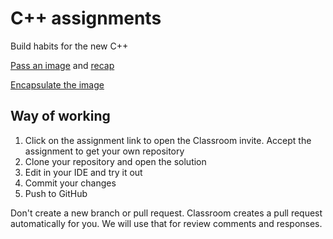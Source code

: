 # C++ assignments

Build habits for the new C++

[Pass an image](https://classroom.github.com/a/6q3-y26z) and [recap](pass-an-image-recap.md)

[Encapsulate the image](https://classroom.github.com/a/SL8nhoiS)

## Way of working

1. Click on the assignment link to open the Classroom invite. Accept the assignment to get your own repository
1. Clone your repository and open the solution
1. Edit in your IDE and try it out
1. Commit your changes
1. Push to GitHub

Don't create a new branch or pull request. Classroom creates a pull request automatically for you. We will use that for review comments and responses.
